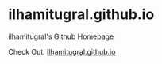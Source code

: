 # ilhamitugral.github.io
ilhamitugral's Github Homepage

Check Out: [ilhamitugral.github.io](https://ilhamitugral.github.io)
